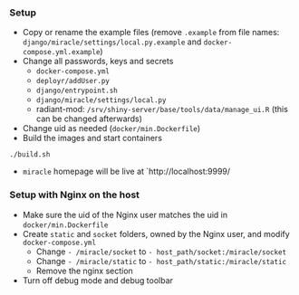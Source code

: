 ### Setup

* Copy or rename the example files (remove `.example` from file names: `django/miracle/settings/local.py.example` and `docker-compose.yml.example`)
* Change all passwords, keys and secrets
  - `docker-compose.yml`
  - `deployr/addUser.py`
  - `django/entrypoint.sh`
  - `django/miracle/settings/local.py`
  - radiant-mod: `/srv/shiny-server/base/tools/data/manage_ui.R` (this can be changed afterwards)
* Change uid as needed (`docker/min.Dockerfile`)
* Build the images and start containers

```
./build.sh
```

* `miracle` homepage will be live at `http://localhost:9999/

### Setup with Nginx on the host

* Make sure the uid of the Nginx user matches the uid in `docker/min.Dockerfile`
* Create `static` and `socket` folders, owned by the Nginx user, and modify `docker-compose.yml`
    - Change `- /miracle/socket` to `- host_path/socket:/miracle/socket`
    - Change `- /miracle/static` to `- host_path/static:/miracle/static`
    - Remove the nginx section
* Turn off debug mode and debug toolbar

